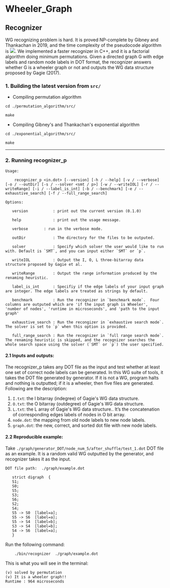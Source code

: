 # Wheeler_Graph

## Recognizer

WG recognizing problem is hard. It is proved NP-complete by Gibney and Thankachan in 2019, and the time complexity of the pseudocode algorithm is <img src="https://render.githubusercontent.com/render/math?math=2^{e \cdot log\sigma  %2B O(n  %2B e)}">.
We implemented a faster recognizer in C++, and it is a factorial algorithm doing minimum permutations. Given a directed graph G with edge labels and random node labels in DOT format, the recognizer answers whether G is a wheeler graph or not and outputs the WG data structure proposed by Gagie (2017). 


### 1. Building the latest version from `src/`

* Compiling permutation algorithm
```
cd ./permutation_algorithm/src/

make
```

* Compiling Gibney's and Thankachan's exponential algorithm
```
cd ./exponential_algorithm/src/

make
```

---

### 2. Running recognizer_p

```
Usage:

	recognizer_p <in.dot> [--version] [-h / --help] [-v / --verbose] [-o / --outDir] [-s / --solver <smt / p>] [-w / --writeIOL] [-r / --writeRange] [-i / --label_is_int] [-b / --benchmark] [-e / --exhaustive_search] [-f / --full_range_search]
	
Options:

   version           : print out the current version (0.1.0)
  
   help              : print out the usage message.
   
   verbose	     : run in the verbose mode.
                         
   outDir            : The directory for the files to be outputed.
                          
   solver            : Specify which solver the user would like to run with. Default is `SMT`, and you can input either `SMT` or `p`.
   
   writeIOL          : Output the I, O, L three-bitarray data structure proposed by Gagie et al. 
   
   writeRange        : Output the range information produced by the renaming heuristic. 
   
   label_is_int      : Specifiy if the edge labels of your input graph are integer. The edge labels are treated as strings by default.
   
   benchmark         : Run the recognizer in `benchmark mode`.  Four columns are outputed which are 'if the input graph is Wheeler', 'number of nodes', 'runtime in microseconds', and 'path to the input graph'
   
   exhaustive_search : Run the recongizer in `exhaustive search mode`. The solver is set to `p` when this option is provided.
   
   full_range_search : Run the recognizer in `full range search mode`. The renaming heuristic is skipped, and the recognizer searches the whole search space using the solver (`SMT` or `p`) the user specified.
```

#### 2.1 Inputs and outputs:
The recognizer_p takes any DOT file as the input and test whether at least one set of correct node labels can be generated. In this WG suite of tools, it takes the DOT file generated by generator. If it is not a WG, program halts and nothing is outputted; if it is a wheeler, then five files are generated. Following are the description:

1. `I.txt`:  the I bitarray (indegree) of Gagie's WG data structure.
2. `O.txt`:  the O bitarray (outdegree) of Gagie's WG data structure.
3. `L.txt`:  the L array of Gagie's WG data structure.. It’s the concatenation of corresponding edges labels of nodes in O bit array.
4. `node.dot`: the mapping from old node labels to new node labels.  
5. `graph.dot`: the new, correct, and sorted dot file with new node labels. 


#### 2.2 Reproducible example:

Take `./graph/generator_DOT/node_num_5/after_shuffle/test_1.dot` DOT file as an example. It is a random valid WG outputted by the generator, and recognizer takes it as the input.

```
DOT file path:  ./graph/example.dot

   strict digraph  {
   S1;
   S0;
   S5;
   S3;
   S6;
   S2;
   S4;
   S5 -> S0  [label=a];
   S5 -> S6  [label=a];
   S5 -> S4  [label=b];
   S3 -> S4  [label=b];
   S4 -> S6  [label=a];
   }
 ```
  
Run the following command:

```
	./bin/recognizer  ./graph/example.dot
```

This is what you will see in the terminal:
```
(v) solved by permutation
(v) It is a wheeler graph!!
Runtime : 964 microseconds
```
<!-- 
You will get the following five output files:

	1. ***I.txt***:
```
	    1101001001
```
	2. ***O.txt***:
```
	    0100011101
```
	3. ***L.txt***:
```
	    baaba
```
	4. ***node.dot***:
```
	    S3	1
	    S5	2
	    S0	3
	    S6	4
	    S4	5
```
	5. ***graph.dot***:
```
	    strict digraph  {
	    2 -> 3 [label=a];
	    2 -> 4 [label=a];
	    5 -> 4 [label=a];
	    1 -> 5 [label=b];
	    2 -> 5 [label=b];
	    }
```
---

### 3. Running recognizer_e

```
Usage:

	recognizer_e <in.dot> [--version] [-h / --help] [-v / --verbose]
	
Options:

   version        : print out the current version (0.1.0)
  
   help           : print out the usage message.
   
   verbose	  : run in the verbose mode.
```

#### 2.1 Inputs and outputs:
It is an implementation of Gibney's and Thankachan's exponential algorithm to the point of enumerating 3 bit arrays (`|I|`, `|O|`, `|L|`). The recognizer_e takes any DOT file as the input.

1. `I.txt`:  the I bitarray (indegree) of Gagie's WG data structure.
2. `O.txt`:  the O bitarray (outdegree) of Gagie's WG data structure.
3. `L.txt`:  the L array of Gagie's WG data structure.. It’s the concatenation of corresponding edges labels of nodes in O bit array.
4. `node.dot`: the mapping from old node labels to new node labels.  
5. `graph.dot`: the new, correct, and sorted dot file with new node labels. 


#### 2.2 Reproducible example:

Take `./graph/generator_DOT_small/node_num_3/after_shuffle/test_1.dot` DOT file as an example. It is a random valid WG outputted by the generator, and recognizer takes it as the input.

```
DOT file path:  ./graph/generator_DOT_small/node_num_3/after_shuffle/test_1.dot

	strict digraph  {
	S3;
	S1;
	S5;
	S6;
	S0;
	S2;
	S4;
	S3 -> S1  [label=a];
	S5 -> S6  [label=b];
	S0 -> S4  [label=b];
	S2 -> S3  [label=a];
	}
 ```
  
Run the following command:

```
	./bin/recognizer_e  ./graph/generator_DOT_small/node_num_3/after_shuffle/test_1.dot
```

This is what you will see in the terminal:

```
	*  |E|: 4
	*  |N|: 7
	*  |σ|: 2
	*  σ encoding length: 1
	*  σ encoding mapping:
		a: 0
		b: 1

	*  |I|: 11 (4 + 7)
	*  I bitvector:
		11101010101

	*  |O|: 11 (4 + 7)
	*  O bitvector:
		01010110111

	*  |L_char|: 4 (4)
	*  L vector:
		baba

	*  |L|: 4 (4 x 1)
	*  L bitvector:
		1010

	*  Total number of iteration times (without filteration): 2^|I| * 2^|O| * 2^|L| (2048 * 2048 * 16): 6.71089e+07

	Iterating through 3 bit arrays:
	Runtime : 3042 microseconds
```
 -->
